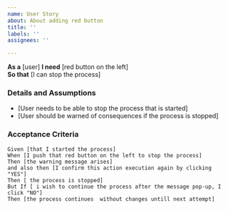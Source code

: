 ```yaml
---
name: User Story
about: About adding red button
title: ''
labels: ''
assignees: ''

---
```


**As a** [user] 
 **I need** [red button on the left]  
 **So that** [I can stop the process]  
   
 ### Details and Assumptions
 * [User needs to be able to stop the process that is started]
 *  [User should be warned of consequences if the  process is stopped]
   
 ### Acceptance Criteria  
   
 ```gherkin
 Given [that I started the process]
 When [I push that red button on the left to stop the process]
 Then [the warning message arises]
 and also then [I confirm this action execution again by clicking "YES"]
Then [ the process is stopped] 
But If [ i wish to continue the process after the message pop-up, I click "NO"] 
Then [the process continues  without changes untill next attempt]

 ```
